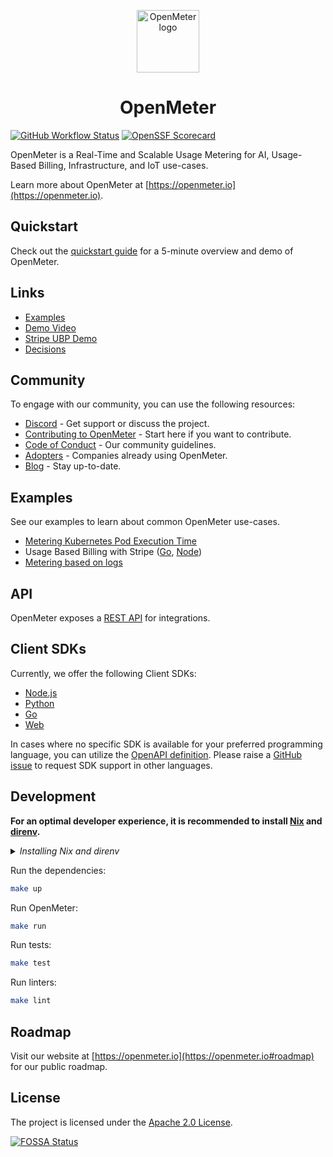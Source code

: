 <p align="center">
  <a href="https://openmeter.io">
    <img src="assets/logo.png" width="100" alt="OpenMeter logo" />
  </a>

  <h1 align="center">
    OpenMeter
  </h1>
</p>

[![GitHub Workflow Status](https://img.shields.io/github/actions/workflow/status/openmeterio/openmeter/ci.yaml?style=flat-square)](https://github.com/openmeterio/openmeter/actions/workflows/ci.yaml)
[![OpenSSF Scorecard](https://api.securityscorecards.dev/projects/github.com/openmeterio/openmeter/badge?style=flat-square)](https://api.securityscorecards.dev/projects/github.com/openmeterio/openmeter)

OpenMeter is a Real-Time and Scalable Usage Metering for AI, Usage-Based Billing, Infrastructure, and IoT use-cases.

Learn more about OpenMeter at [https://openmeter.io](https://openmeter.io).

## Quickstart

Check out the [quickstart guide](/quickstart) for a 5-minute overview and demo of OpenMeter.

## Links

- [Examples](/examples)
- [Demo Video](https://www.loom.com/share/c965e56f1df9450492e687dfb3c18b49)
- [Stripe UBP Demo](https://www.loom.com/share/bc1cfa1b7ed94e65bd3a82f9f0334d04)
- [Decisions](/docs/decisions)

## Community

To engage with our community, you can use the following resources:

- [Discord](https://discord.gg/nYH3ZQ3Xzq) - Get support or discuss the project.
- [Contributing to OpenMeter](CONTRIBUTING.md) - Start here if you want to contribute.
- [Code of Conduct](CODE_OF_CONDUCT.md) - Our community guidelines.
- [Adopters](ADOPTERS.md) - Companies already using OpenMeter.
- [Blog](https://openmeter.io/blog/) - Stay up-to-date.

## Examples

See our examples to learn about common OpenMeter use-cases.

- [Metering Kubernetes Pod Execution Time](/examples/collectors/kubernetes-pod-exec-time)
- Usage Based Billing with Stripe ([Go](https://github.com/openmeterio/examples/tree/main/export-stripe-go), [Node](https://github.com/openmeterio/examples/tree/main/export-stripe-node))
- [Metering based on logs](/examples/ingest-logs)

## API

OpenMeter exposes a [REST API](https://editor.swagger.io/?url=https://raw.githubusercontent.com/openmeterio/openmeter/main/api/openapi.yaml) for integrations.

## Client SDKs

Currently, we offer the following Client SDKs:

- [Node.js](/api/client/node)
- [Python](/api/client/python)
- [Go](/api/client/go)
- [Web](/api/client/web)

In cases where no specific SDK is available for your preferred programming language, you can utilize the [OpenAPI definition](https://github.com/openmeterio/openmeter/blob/main/api/openapi.yaml).
Please raise a [GitHub issue](https://github.com/openmeterio/openmeter/issues/new?assignees=&labels=area%2Fapi%2Ckind%2Ffeature&projects=&template=feature_request.yaml) to request SDK support in other languages.

## Development

**For an optimal developer experience, it is recommended to install [Nix](https://nixos.org/download.html) and [direnv](https://direnv.net/docs/installation.html).**

<details><summary><i>Installing Nix and direnv</i></summary><br>

**Note: These are instructions that _SHOULD_ work in most cases. Consult the links above for the official instructions for your OS.**

Install Nix:

```sh
sh <(curl -L https://nixos.org/nix/install) --daemon
```

Consult the [installation instructions](https://direnv.net/docs/installation.html) to install direnv using your package manager.

On MacOS:

```sh
brew install direnv
```

Install from binary builds:

```sh
curl -sfL https://direnv.net/install.sh | bash
```

The last step is to configure your shell to use direnv. For example for bash, add the following lines at the end of your `~/.bashrc`:

    eval "\$(direnv hook bash)"

**Then restart the shell.**

For other shells, see [https://direnv.net/docs/hook.html](https://direnv.net/docs/hook.html).

**MacOS specific instructions**

Nix may stop working after a MacOS upgrade. If it does, follow [these instructions](https://github.com/NixOS/nix/issues/3616#issuecomment-662858874).

<hr>
</details>

Run the dependencies:

```sh
make up
```

Run OpenMeter:

```sh
make run
```

Run tests:

```sh
make test
```

Run linters:

```sh
make lint
```

## Roadmap

Visit our website at [https://openmeter.io](https://openmeter.io#roadmap) for our public roadmap.

## License

The project is licensed under the [Apache 2.0 License](LICENSE).

[![FOSSA Status](https://app.fossa.com/api/projects/custom%2B38090%2Fgithub.com%2Fopenmeterio%2Fopenmeter.svg?type=large)](https://app.fossa.com/projects/custom%2B38090%2Fgithub.com%2Fopenmeterio%2Fopenmeter?ref=badge_large)
